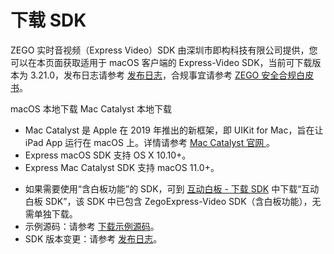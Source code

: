 # 下载 SDK

ZEGO 实时音视频（Express Video）SDK 由深圳市即构科技有限公司提供，您可以在本页面获取适用于 macOS 客户端的 Express-Video SDK，当前可下载版本为 3.21.0，发布日志请参考 [发布日志](https://doc-zh.zego.im/article/21078)，合规事宜请参考 [ZEGO 安全合规白皮书](/policies-and-agreements/zego-security-and-compliance-white-paper)。

<Card title="Express-Video SDK v3.21.0" href="https://artifact-sdk.zego.im/rtc/ZegoExpressVideo/mac/ZegoExpressVideo-mac-shared-objc.zip">
macOS 本地下载
</Card>
<Card title="Express-Video SDK v3.21.0" href="https://artifact-sdk.zego.im/rtc/ZegoExpressVideo/ios/ZegoExpressVideo-ios-shared-objc.zip">
Mac Catalyst 本地下载
</Card>

- Mac Catalyst 是 Apple 在 2019 年推出的新框架，即 UIKit for Mac，旨在让 iPad App 运行在 macOS 上。详情请参考 [Mac Catalyst 官网 ](https://developer.apple.com/mac-catalyst)。
- Express macOS SDK 支持 OS X 10.10+。
- Express Mac Catalyst SDK 支持 macOS 11.0+。

<Note title="说明">


- 如果需要使用“含白板功能”的 SDK，可到 [互动白板 - 下载 SDK](https://doc-zh.zego.im/article/6213) 中下载“互动白板 SDK”，该 SDK 中已包含 ZegoExpress-Video SDK（含白板功能），无需单独下载。
- 示例源码：请参考 [下载示例源码](https://doc-zh.zego.im/article/21079)。
- SDK 版本变更：请参考 [发布日志](https://doc-zh.zego.im/article/21078)。
</Note>


<Content />

